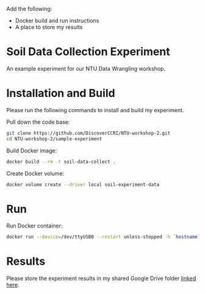 Add the following:
- Docker build and run instructions
- A place to store my results

# Soil Data Collection Experiment
An example experiment for our NTU Data Wrangling workshop.

# Installation and Build
Please run the following commands to install and build my experiment.

Pull down the code base:
```bash
git clone https://github.com/DiscoverCCRI/NTU-workshop-2.git
cd NTU-workshop-2/sample-experiment
```

Build Docker image:
```bash
docker build --rm -t soil-data-collect .
```

Create Docker volume:
```bash
docker volume create --driver local soil-experiment-data
```

# Run
Run Docker container:
```bash
docker run --device=/dev/ttyUSB0 --restart unless-stopped -h `hostname` -v soil-experiment-data:/data -t -i -d soil-data-collect
```

# Results
Please store the experiment results in my shared Google Drive folder [linked here](https://drive.google.com/drive/folders/17gJdaO9EtPLbNxxrGvtCdu-mVrqcMHMO?usp=sharing).
